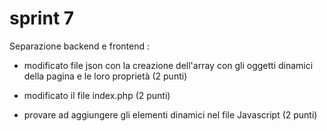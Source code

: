 # sprint 7 

Separazione backend e frontend : 

- modificato file json con la creazione dell'array con gli oggetti dinamici della pagina e le loro proprietà (2 punti)

- modificato il file index.php (2 punti)

- provare ad aggiungere gli elementi dinamici nel file Javascript (2 punti)

